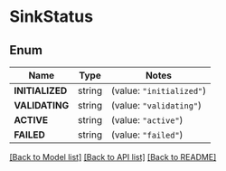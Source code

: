 # SinkStatus

## Enum

Name | Type | Notes
------------ | ------------- | -------------
**INITIALIZED** | string | (value: `"initialized"`)
**VALIDATING** | string | (value: `"validating"`)
**ACTIVE** | string | (value: `"active"`)
**FAILED** | string | (value: `"failed"`)


[[Back to Model list]](../README.md#documentation-for-models) [[Back to API list]](../README.md#documentation-for-api-endpoints) [[Back to README]](../README.md)


